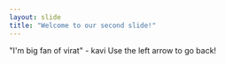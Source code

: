 ```yaml
---
layout: slide
title: "Welcome to our second slide!"
---
```

 "I'm big fan of virat" - kavi
Use the left arrow to go back!
